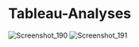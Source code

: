 # Tableau-Analyses
![Screenshot_190](https://user-images.githubusercontent.com/96789016/232322574-c348d632-42fa-495f-9c62-04cc3e0b114f.png)
![Screenshot_191](https://user-images.githubusercontent.com/96789016/232324446-fed8de4e-0ff4-4929-8d2d-40903ac3d5dd.png)
